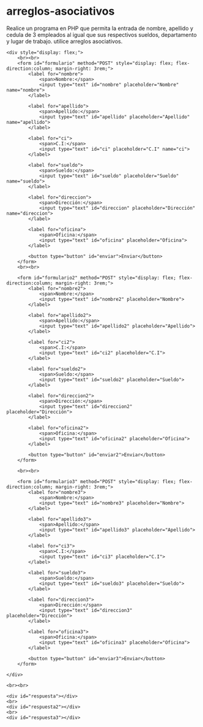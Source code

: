 # arreglos-asociativos
Realice un programa en PHP que permita la entrada de nombre, apellido y cedula de 3 empleados al igual que sus respectivos sueldos, departamento y lugar de trabajo. utilice arreglos asociativos.

<!DOCTYPE html>
<html lang="en">
<head>
    <meta charset="UTF-8">
    <meta name="viewport" content="width=device-width, initial-scale=1.0">
    <title>Registro de empleados con arreglos asociativos</title>
    <script src="https://ajax.googleapis.com/ajax/libs/jquery/3.6.0/jquery.min.js"></script>
</head>
<body>

    <div style="display: flex;">
        <br><br>
        <form id="formulario" method="POST" style="display: flex; flex-direction:column; margin-right: 3rem;">
            <label for="nombre">
                <span>Nombre:</span>
                <input type="text" id="nombre" placeholder="Nombre" name="nombre">
            </label>

            <label for="apellido">
                <span>Apellido:</span>
                <input type="text" id="apellido" placeholder="Apellido" name="apellido">
            </label>

            <label for="ci">
                <span>C.I:</span>
                <input type="text" id="ci" placeholder="C.I" name="ci">
            </label>

            <label for="sueldo">
                <span>Sueldo:</span>
                <input type="text" id="sueldo" placeholder="Sueldo" name="sueldo">
            </label>

            <label for="direccion">
                <span>Dirección:</span>
                <input type="text" id="direccion" placeholder="Dirección" name="direccion">
            </label>

            <label for="oficina">
                <span>Oficina:</span>
                <input type="text" id="oficina" placeholder="Oficina">
            </label>

            <button type="button" id="enviar">Enviar</button>
        </form>
        <br><br>

        <form id="formulario2" method="POST" style="display: flex; flex-direction:column; margin-right: 3rem;">
            <label for="nombre2">
                <span>Nombre:</span>
                <input type="text" id="nombre2" placeholder="Nombre">
            </label>

            <label for="apellido2">
                <span>Apellido:</span>
                <input type="text" id="apellido2" placeholder="Apellido">
            </label>
            
            <label for="ci2">
                <span>C.I:</span>
                <input type="text" id="ci2" placeholder="C.I">
            </label>

            <label for="sueldo2">
                <span>Sueldo:</span>
                <input type="text" id="sueldo2" placeholder="Sueldo">
            </label>

            <label for="direccion2">
                <span>Dirección:</span>
                <input type="text" id="direccion2" placeholder="Dirección">
            </label>

            <label for="oficina2">
                <span>Oficina:</span>
                <input type="text" id="oficina2" placeholder="Oficina">
            </label>

            <button type="button" id="enviar2">Enviar</button>
        </form>

        <br><br>

        <form id="formulario3" method="POST" style="display: flex; flex-direction:column; margin-right: 3rem;">
            <label for="nombre3">
                <span>Nombre:</span>
                <input type="text" id="nombre3" placeholder="Nombre">
            </label>

            <label for="apellido3">
                <span>Apellido:</span>
                <input type="text" id="apellido3" placeholder="Apellido">
            </label>
        
            <label for="ci3">
                <span>C.I:</span>
                <input type="text" id="ci3" placeholder="C.I">
            </label>

            <label for="sueldo3">
                <span>Sueldo:</span>
                <input type="text" id="sueldo3" placeholder="Sueldo">
            </label>

            <label for="direccion3">
                <span>Dirección:</span>
                <input type="text" id="direccion3" placeholder="Dirección">
            </label>

            <label for="oficina3">
                <span>Oficina:</span>
                <input type="text" id="oficina3" placeholder="Oficina">
            </label>

            <button type="button" id="enviar3">Enviar</button>
        </form>

    </div>

    <br><br>

    <div id="respuesta"></div>
    <br>
    <div id="respuesta2"></div>
    <br>
    <div id="respuesta3"></div>
    
</body>

<script>

    $('#enviar').click(function() {
        var nombre = document.getElementById('nombre').value,
            apellido = document.getElementById('apellido').value,
            ci = document.getElementById('ci').value,
            sueldo = document.getElementById('sueldo').value,
            direccion = document.getElementById('direccion').value,
            oficina = document.getElementById('oficina').value;

        var parametros = {
                "name": nombre,
                "lastname": apellido,
                "ci": ci,
                "salary": sueldo,
                "direction": direccion,
                "office": oficina
            };

        $.ajax({
            url:'data1.php',
            type: 'POST',
            data: parametros
        })
        .done(function(res) {
            $('#respuesta').html(res)
        })
        .fail(function() {
        console.log("error");
        });
    });

        $('#enviar2').click(function() {
        var nombre = document.getElementById('nombre2').value,
            apellido = document.getElementById('apellido2').value,
            ci = document.getElementById('ci2').value,
            sueldo = document.getElementById('sueldo2').value,
            direccion = document.getElementById('direccion2').value,
            oficina = document.getElementById('oficina2').value;

        var parametros2 = {
                "name2": nombre,
                "lastname2": apellido,
                "ci2": ci,
                "salary2": sueldo,
                "direction2": direccion,
                "office2": oficina
            };
            
        $.ajax({
            url:'data2.php',
            type: 'POST',
            data: parametros2,
        })
        .done(function(res) {
            $('#respuesta2').html(res)
        })
        .fail(function() {
        console.log("error");
        });
    });

        $('#enviar3').click(function() {
        var nombre = document.getElementById('nombre3').value,
            apellido = document.getElementById('apellido3').value,
            ci = document.getElementById('ci3').value,
            sueldo = document.getElementById('sueldo3').value,
            direccion = document.getElementById('direccion3').value,
            oficina = document.getElementById('oficina3').value;

        var parametros3 = {
            "name3": nombre,
            "lastname3": apellido,
            "ci3": ci,
            "salary3": sueldo,
            "direction3": direccion,
            "office3": oficina
        };

        $.ajax({
            url:'data3.php',
            type: 'POST',
            data: parametros3,
        })
        .done(function(res) {
            $('#respuesta3').html(res)
        })
        .fail(function() {
        console.log("error");
        });
    });

</script>
</html>

